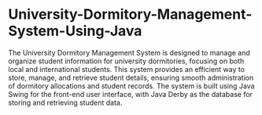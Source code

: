 # University-Dormitory-Management-System-Using-Java

   The University Dormitory Management System is designed to manage and organize 
student information for university dormitories, focusing on both local and international 
students. This system provides an efficient way to store, manage, and retrieve student details, 
ensuring smooth administration of dormitory allocations and student records. The system is 
built using Java Swing for the front-end user interface, with Java Derby as the database for 
storing and retrieving student data. 
